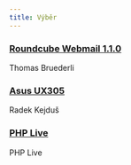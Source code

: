```yaml
---
title: Výběr
---
```


### [Roundcube Webmail 1.1.0](https://github.com/roundcube/roundcubemail/releases/tag/1.1.0)
Thomas Bruederli

### [Asus UX305](http://www.cnews.cz/asus-predstavil-nove-zenbooky-ux305-s-uspornym-procesorem-core-m)
Radek Kejduš

### [PHP Live](https://www.youtube.com/user/phplive/videos)
PHP Live
